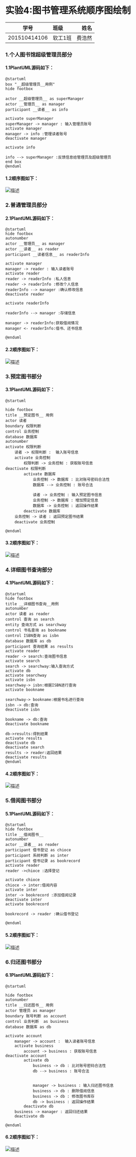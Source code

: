 # 实验4:图书管理系统顺序图绘制

|    学号   |       班级       |      姓名     |
|:-------:|:------------- | ----------:|
|   201510414106  |     软工1班     |   费浩然   |

### 1.个人图书馆超级管理员部分
#### 1.1PlantUML源码如下：
````
@startuml
box "__超级管理员__用例"
hide footbox

actor __超级管理员__ as superManager
actor __管理员__ as manager
participant __读者__ as info

activate superManager
superManager -> manager : 输入管理员账号
activate manager
manager -> info :管理读者账号
deactivate manager

activate info

info --> superManager :反馈信息给管理员及超级管理员
end box
@enduml
````

#### 1.2顺序图如下：
![](./fhr1.png '描述')

### 2.普通管理员部分
#### 2.1PlantUML源码如下：
````
@startuml
hide footbox
autonumber
actor __管理员__ as manager
actor __读者__ as reader
participant __读者信息__ as readerInfo

activate manager
manager -> reader : 输入读者账号
activate reader
reader -> readerInfo :私人信息
reader -> readerInfo :修改个人信息
readerInfo --> manager :确认修改信息
deactivate reader

activate readerInfo

readerInfo --> manager :存储信息

manager -> readerInfo:获取借阅情况
manager <- readerInfo:借书、还书信息

@enduml
````

#### 2.2顺序图如下：
![](./fhr2.png '描述')

### 3.预定图书部分
#### 3.1PlantUML源码如下：
````
@startuml

hide footbox
title __预定图书__ 用例
actor 读者 
boundary 权限判断
control 业务控制
database 数据库
autonumber
activate 权限判断
	读者 -> 权限判断 :  输入账号信息
	activate 业务控制
		权限判断 -> 业务控制 : 获取账号信息
deactivate 权限判断
		activate 数据库
			业务控制 -> 数据库 : 比对账号密码合法性
			数据库 --> 业务控制 : 账号合法

			读者 -> 业务控制 : 输入预定图书信息
			业务控制 -> 数据库 : 增加预定信息
			数据库 -> 业务控制 : 返回操作结果
		deactivate 数据库
	业务控制 -> 读者 : 返回预定图书结果
	deactivate 业务控制

@enduml
````

#### 3.2顺序图如下：
![](./fhr3.png '描述')

### 4.详细图书查询部分
#### 4.1PlantUML源码如下：
````
@startuml
hide footbox
title __详细图书查询__用例
autonumber
actor 读者 as reader
control 查询 as search
entity 查询方式 as searchway
control 书名查询 as bookname
control ISBN查询 as isbn
database 数据库 as db
participant 查询结果 as results
activate reader
reader -> search:查询图书信息
activate search
search -> searchway:输入查询方式
activate db
activate searchway
activate isbn
searchway-> isbn:根据ISBN进行查询
activate bookname

searchway-> bookname:根据书名进行查询
isbn -> db:查询
deactivate isbn

bookname -> db:查询
deactivate bookname

db->results:得到结果
activate results
deactivate db
deactivate search
results -> reader:返回结果
deactivate results
@enduml
````

#### 4.2顺序图如下：
![](./fhr4.png '描述')

### 5.借阅图书部分
#### 5.1PlantUML源码如下：
````
@startuml
hide footbox
title __借阅图书__
autonumber
actor __读者__ as reader
participant 借书登记 as chioce
participant 系统判断 as inter
participant 借书记录 as bookrecord
activate reader
reader ->chioce :选择登记

activate chioce
chioce -> inter:借阅内容
activate inter
inter -> bookrecord :添加借阅记录
deactivate inter
activate bookrecord

bookrecord -> reader :确认借书登记

@enduml
````

#### 5.2顺序图如下：
![](./fhr5.png '描述')

### 6.归还图书部分
#### 6.1PlantUML源码如下：
````
@startuml

hide footbox
autonumber
title __归还图书__ 用例
actor 管理员 as manager
boundary 账号判断 as account
control 业务判断  as business
database 数据库 as db

activate account
	manager -> account :  输入读者账号信息
	activate business
		account -> business : 获取账号信息
deactivate account
		activate db
			business -> db : 比对账号密码合法性
			db --> business : 账号合法


			manager -> business : 输入归还图书信息
			business -> db : 删除借阅信息
			business -> db : 修改图书库存
			db -> business : 返回操作结果
		deactivate db
	business -> manager : 返回归还结果
	deactivate db
	
@enduml
````

#### 6.2顺序图如下：
![](./fhr6.png '描述')

